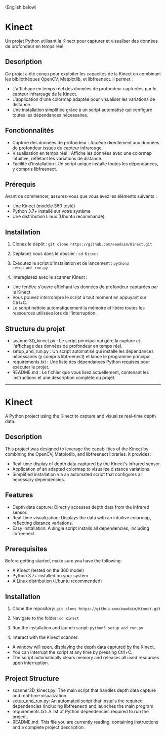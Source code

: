 (English below)
# Kinect

Un projet Python utilisant la Kinect pour capturer et visualiser des données de profondeur en temps réel.

## Description

Ce projet a été conçu pour exploiter les capacités de la Kinect en combinant les bibliothèques OpenCV, Matplotlib, et libfreenect. Il permet :

* L'affichage en temps réel des données de profondeur capturées par le capteur infrarouge de la Kinect.
* L'application d'une colormap adaptée pour visualiser les variations de distance.
* Une installation simplifiée grâce à un script automatisé qui configure toutes les dépendances nécessaires.

## Fonctionnalités

* Capture des données de profondeur : Accède directement aux données de profondeur issues du capteur infrarouge.
* Visualisation en temps réel : Affiche les données avec une colormap intuitive, reflétant les variations de distance.
* Facilité d'installation : Un script unique installe toutes les dépendances, y compris libfreenect.

## Prérequis

Avant de commencer, assurez-vous que vous avez les éléments suivants :

* Une Kinect (modèle 360 testé)
* Python 3.7+ installé sur votre système
* Une distribution Linux (Ubuntu recommandé)

## Installation

1. Clonez le dépôt : ```
 git clone https://github.com/eaudaim/Kinect.git ```

2. Déplacez vous dans le dossier : ```
cd Kinect ```


3. Exécutez le script d'installation et de lancement : ```
 python3 setup_and_run.py ```

4. Interagissez avec le scanner Kinect :
* Une fenêtre s'ouvre affichant les données de profondeur capturées par le Kinect.
* Vous pouvez interrompre le script à tout moment en appuyant sur Ctrl+C.
* Le script nettoie automatiquement la mémoire et libère toutes les ressources utilisées lors de l'interruption.

## Structure du projet

* scanner3D_kinect.py : Le script principal qui gère la capture et l'affichage des données de profondeur en temps réel.
* setup_and_run.py : Un script automatisé qui installe les dépendances nécessaires (y compris libfreenect) et lance le programme principal.
* requirements.txt : Une liste des dépendances Python requises pour exécuter le projet.
* README.md : Le fichier que vous lisez actuellement, contenant les instructions et une description complète du projet.


---------------------------------------------------------------------------------------------------------------------------------------


# Kinect
A Python project using the Kinect to capture and visualize real-time depth data.

## Description
This project was designed to leverage the capabilities of the Kinect by combining the OpenCV, Matplotlib, and libfreenect libraries. It provides:

* Real-time display of depth data captured by the Kinect's infrared sensor.
* Application of an adapted colormap to visualize distance variations.
* Simplified installation via an automated script that configures all necessary dependencies.

## Features
* Depth data capture: Directly accesses depth data from the infrared sensor.
* Real-time visualization: Displays the data with an intuitive colormap, reflecting distance variations.
* Easy installation: A single script installs all dependencies, including libfreenect.

## Prerequisites
Before getting started, make sure you have the following:

* A Kinect (tested on the 360 model)
* Python 3.7+ installed on your system
* A Linux distribution (Ubuntu recommended)

## Installation
1. Clone the repository: ```git clone https://github.com/eaudaim/Kinect.git```

2. Navigate to the folder: ```cd Kinect```

3. Run the installation and launch script: ```python3 setup_and_run.py```

4. Interact with the Kinect scanner:

* A window will open, displaying the depth data captured by the Kinect.
* You can interrupt the script at any time by pressing Ctrl+C.
* The script automatically clears memory and releases all used resources upon interruption.

## Project Structure
* scanner3D_kinect.py: The main script that handles depth data capture and real-time visualization.
* setup_and_run.py: An automated script that installs the required dependencies (including libfreenect) and launches the main program.
* requirements.txt: A list of Python dependencies required to run the project.
* README.md: This file you are currently reading, containing instructions and a complete project description.
